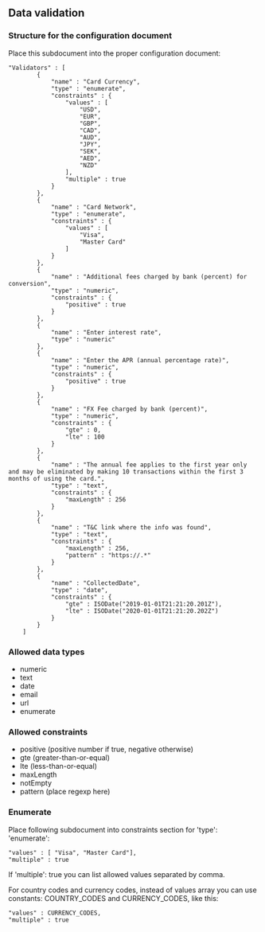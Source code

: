 ## Data validation

### Structure for the configuration document

Place this subdocument into the proper configuration document:
~~~
"Validators" : [ 
        {
            "name" : "Card Currency",
            "type" : "enumerate",
            "constraints" : {
                "values" : [ 
                    "USD", 
                    "EUR", 
                    "GBP", 
                    "CAD", 
                    "AUD", 
                    "JPY", 
                    "SEK", 
                    "AED", 
                    "NZD"
                ],
                "multiple" : true
            }
        }, 
        {
            "name" : "Card Network",
            "type" : "enumerate",
            "constraints" : {
                "values" : [ 
                    "Visa", 
                    "Master Card"
                ]
            }
        }, 
        {
            "name" : "Additional fees charged by bank (percent) for conversion",
            "type" : "numeric",
            "constraints" : {
                "positive" : true
            }
        }, 
        {
            "name" : "Enter interest rate",
            "type" : "numeric"
        }, 
        {
            "name" : "Enter the APR (annual percentage rate)",
            "type" : "numeric",
            "constraints" : {
                "positive" : true
            }
        }, 
        {
            "name" : "FX Fee charged by bank (percent)",
            "type" : "numeric",
            "constraints" : {
                "gte" : 0,
                "lte" : 100
            }
        }, 
        {
            "name" : "The annual fee applies to the first year only and may be eliminated by making 10 transactions within the first 3 months of using the card.",
            "type" : "text",
            "constraints" : {
                "maxLength" : 256
            }
        }, 
        {
            "name" : "T&C link where the info was found",
            "type" : "text",
            "constraints" : {
                "maxLength" : 256,
                "pattern" : "https://.*"
            }
        }, 
        {
            "name" : "CollectedDate",
            "type" : "date",
            "constraints" : {
                "gte" : ISODate("2019-01-01T21:21:20.201Z"),
                "lte" : ISODate("2020-01-01T21:21:20.202Z")
            }
        }
    ]
~~~

### Allowed data types

- numeric
- text
- date
- email
- url
- enumerate

### Allowed constraints

- positive (positive number if true, negative otherwise)
- gte (greater-than-or-equal)
- lte (less-than-or-equal)
- maxLength
- notEmpty
- pattern (place regexp here)

### Enumerate 

Place following subdocument into constraints section for 'type': 'enumerate':

~~~
"values" : [ "Visa", "Master Card"],
"multiple" : true
~~~

If 'multiple': true you can list allowed values separated by comma.

For country codes and currency codes, instead of values array you can use constants:
COUNTRY_CODES and CURRENCY_CODES, like this:
~~~
"values" : CURRENCY_CODES,
"multiple" : true
~~~   
